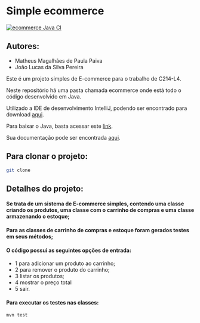 # Simple ecommerce

[![ecommerce Java CI](https://github.com/joaolucasete/simple-ecommerce/actions/workflows/maven.yml/badge.svg)](https://github.com/joaolucasete/simple-ecommerce/actions/workflows/maven.yml)


## Autores:
- Matheus Magalhães de Paula Paiva
- João Lucas da Silva Pereira

Este é um projeto simples de E-commerce para o trabalho de C214-L4.

Neste repositório há uma pasta chamada ecommerce onde está todo o código desenvolvido em Java.

Utilizado a IDE de desenvolvimento IntelliJ, podendo ser encontrado para download [aqui](https://www.jetbrains.com/pt-br/idea/download/#section=windows).

Para baixar o Java, basta acessar este [link](https://www.java.com/download/ie_manual.jsp).

Sua documentação pode ser encontrada [aqui](https://docs.oracle.com/en/java/).


## Para clonar o projeto:
```bash
git clone 
```

## Detalhes do projeto:
#### Se trata de um sistema de E-commerce simples, contendo uma classe criando os produtos, uma classe com o carrinho de compras e uma classe armazenando o estoque;
#### Para as classes de carrinho de compras e estoque foram gerados testes em seus métodos;

#### O código possui as seguintes opções de entrada:
- 1 para adicionar um produto ao carrinho;
- 2 para remover o produto do carrinho;
- 3 listar os produtos;
- 4 mostrar o preço total
- 5 sair.

#### Para executar os testes nas classes:
```
mvn test

```
